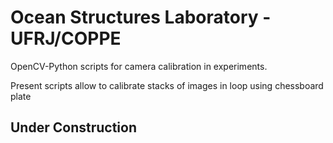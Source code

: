 # Ocean Structures Laboratory - UFRJ/COPPE
OpenCV-Python scripts for camera calibration in experiments.

Present scripts allow to calibrate stacks of images in loop using chessboard plate

## Under Construction
